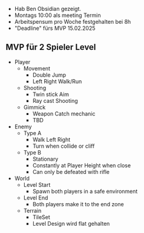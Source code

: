 - Hab Ben Obsidian gezeigt.
- Montags 10:00 als meeting Termin
- Arbeitspensum pro Woche festgehalten bei 8h
- "Deadline" fürs MVP 15.02.2025

## MVP für 2 Spieler Level
- Player
	- Movement
		- Double Jump
		- Left Right Walk/Run
	- Shooting
		- Twin stick Aim
		- Ray cast Shooting
	- Gimmick
		- Weapon Catch mechanic
		- TBD
- Enemy
	- Type A
		- Walk Left Right
		- Turn when collide or cliff
	- Type B
		- Stationary
		- Constantly at Player Height when close
		- Can only be defeated with rifle
- World
	- Level Start
		- Spawn both players in a safe environment
	- Level End
		- Both players make it to the end zone
	- Terrain
		- TileSet
		- Level Design wird flat gehalten